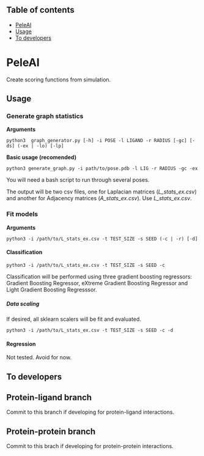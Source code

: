 ## Table of contents
* [PeleAI](#PeleAI)
* [Usage](##Usage)
* [To developers](##To-developers)

# PeleAI

Create scoring functions from simulation.

## Usage

### Generate graph statistics

**Arguments**

`python3  graph_generator.py [-h] -i POSE -l LIGAND -r RADIUS [-gc] [-ds] (-ex | -lo) [-lp]`


**Basic usage (recomended)**

`python3 generate_graph.py -i path/to/pose.pdb -l LIG -r RADIUS -gc -ex`

You will need a bash script to run through several poses.

The output will be two csv files, one for Laplacian matrices (_L_stats_ex.csv_) and another for Adjacency matrices (_A_stats_ex.csv_). Use _L_stats_ex.csv_.

### Fit models

**Arguments**

`python3 -i /path/to/L_stats_ex.csv -t TEST_SIZE -s SEED (-c | -r) [-d]`

#### Classification

`python3 -i /path/to/L_stats_ex.csv -t TEST_SIZE -s SEED -c`

Classification will be performed using three gradient boosting regressors: Gradient Boosting Regressor, eXtreme Gradient Boosting Regressor and Light Gradient Boosting Regresssor.

##### Data scaling

If desired, all sklearn scalers will be fit and evaluated.

`python3 -i /path/to/L_stats_ex.csv -t TEST_SIZE -s SEED -c -d`

#### Regression

Not tested. Avoid for now.

## To developers

## Protein-ligand branch

Commit to this branch if developing for protein-ligand interactions.

## Protein-protein branch

Commit to this brach if developing for protein-protein interactions.
